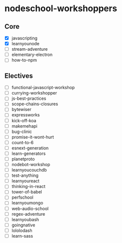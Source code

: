 # nodeschool-workshoppers

## Core

- [x] javascripting
- [x] learnyounode
- [ ] stream-adventure
- [ ] elementary-electron
- [ ] how-to-npm

## Electives

- [ ] functional-javascript-workshop
- [ ] currying-workshopper
- [ ] js-best-practices
- [ ] scope-chains-closures
- [ ] bytewiser
- [ ] expressworks
- [ ] kick-off-koa
- [ ] makemehapi
- [ ] bug-clinic
- [ ] promise-it-wont-hurt
- [ ] count-to-6
- [ ] esnext-generation
- [ ] learn-generators
- [ ] planetproto
- [ ] nodebot-workshop
- [ ] learnyoucouchdb
- [ ] test-anything
- [ ] learnyoureact
- [ ] thinking-in-react
- [ ] tower-of-babel
- [ ] perfschool
- [ ] learnyoumongo
- [ ] web-audio-school
- [ ] regex-adventure
- [ ] learnyoubash
- [ ] goingnative
- [ ] lololodash
- [ ] learn-sass
